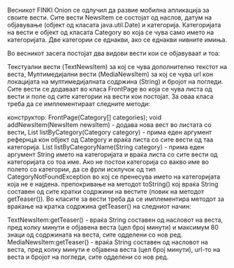 Весникот FINKI Onion се одлучил да развие мобилна апликација за своите вести. Сите вести NewsItem се состојат од наслов, датум на објавување (објект од класата java.util.Date) и категорија. Категоријата на вести е објект од класата Category во која се чува само името на категоријата. Две категории се еднакви, ако се еднакви нивните имиња.

Во весникот засега постојат два видови вести кои се објавуваат и тоа:

Текстуални вести (TextNewsItem) за кој се чува дополнително текстот на веста,
Мултимедијални вести (MediaNewsItem) за кој се чува url кон локацијата на мултимедијалната содржина (String) и бројот на погледи.
Сите вести се додаваат во класа FrontPage во која се чува листа од вести и поле од сите категории на вести кои постојат. За оваа класа треба да се имплементираат следните методи:

конструктор: FrontPage(Category[] categories);
void addNewsItem(NewsItem newsItem) - додава нова вест во листата со вести,
List<NewsItem> listByCategory(Category category) - прима еден аргумент рефернца кон објект од Category и враќа листа со сите вести од таа категорија.
List<NewsItem> listByCategoryName(String category) - прима еден аргумент String името на категоријата и враќа листа со сите вести од категоријата со тоа име. Ако не постои категорија со вакво име во полето со категории, да се фрли исклучок од тип CategoryNotFoundException во кој се пренесува името на категоријата која не е најдена.
препокривање на методот toString() кој враќа String составен од сите кратки содржини на вестите (повик на методот getTeaser()).
Во класите за вести треба да се имплементира методот за враќање на кратка содржина getTeaser() на следниот начин:

TextNewsItem:getTeaser() - враќа String составен од насловот на веста, пред колку минути е објавена веста (цел број минути) и максимум 80 знаци од содржината на веста, сите одделени со нов ред.
MediaNewsItem:getTeaser() - враќа String составен од насловот на веста, пред колку минути е објавена веста (цел број минути), url-то на веста и бројот на погледи, сите одделени со нов ред.